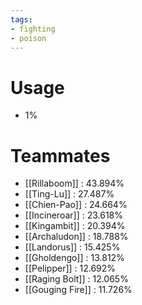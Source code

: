 ```yaml
---
tags:
- fighting
- poison
---
```

# Usage
- 1%
# Teammates
- [[Rillaboom]] : 43.894%
- [[Ting-Lu]] : 27.487%
- [[Chien-Pao]] : 24.664%
- [[Incineroar]] : 23.618%
- [[Kingambit]] : 20.394%
- [[Archaludon]] : 18.788%
- [[Landorus]] : 15.425%
- [[Gholdengo]] : 13.812%
- [[Pelipper]] : 12.692%
- [[Raging Bolt]] : 12.065%
- [[Gouging Fire]] : 11.726%